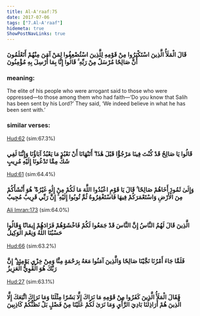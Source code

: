 ```yaml
---
title: Al-A'raaf:75
date: 2017-07-06
tags: ["7.Al-A'raaf"]
hidemeta: true 
ShowPostNavLinks: true 
---
```

### قَالَ الْمَلَأُ الَّذِينَ اسْتَكْبَرُوا مِنْ قَوْمِهِ لِلَّذِينَ اسْتُضْعِفُوا لِمَنْ آمَنَ مِنْهُمْ أَتَعْلَمُونَ أَنَّ صَالِحًا مُرْسَلٌ مِنْ رَبِّهِ ۚ قَالُوا إِنَّا بِمَا أُرْسِلَ بِهِ مُؤْمِنُونَ
### meaning: 
The elite of his people who were arrogant said to those who were oppressed—to those among them who had faith—‘Do you know that Salih has been sent by his Lord?’ They said, ‘We indeed believe in what he has been sent with.’
### similar verses: 

[Hud:62](/11/62) (sim:67.3%)

### قَالُوا يَا صَالِحُ قَدْ كُنْتَ فِينَا مَرْجُوًّا قَبْلَ هَٰذَا ۖ أَتَنْهَانَا أَنْ نَعْبُدَ مَا يَعْبُدُ آبَاؤُنَا وَإِنَّنَا لَفِي شَكٍّ مِمَّا تَدْعُونَا إِلَيْهِ مُرِيبٍ

[Hud:61](/11/61) (sim:64.4%)

### وَإِلَىٰ ثَمُودَ أَخَاهُمْ صَالِحًا ۚ قَالَ يَا قَوْمِ اعْبُدُوا اللَّهَ مَا لَكُمْ مِنْ إِلَٰهٍ غَيْرُهُ ۖ هُوَ أَنْشَأَكُمْ مِنَ الْأَرْضِ وَاسْتَعْمَرَكُمْ فِيهَا فَاسْتَغْفِرُوهُ ثُمَّ تُوبُوا إِلَيْهِ ۚ إِنَّ رَبِّي قَرِيبٌ مُجِيبٌ

[Ali Imran:173](/3/173) (sim:64.0%)

### الَّذِينَ قَالَ لَهُمُ النَّاسُ إِنَّ النَّاسَ قَدْ جَمَعُوا لَكُمْ فَاخْشَوْهُمْ فَزَادَهُمْ إِيمَانًا وَقَالُوا حَسْبُنَا اللَّهُ وَنِعْمَ الْوَكِيلُ

[Hud:66](/11/66) (sim:63.2%)

### فَلَمَّا جَاءَ أَمْرُنَا نَجَّيْنَا صَالِحًا وَالَّذِينَ آمَنُوا مَعَهُ بِرَحْمَةٍ مِنَّا وَمِنْ خِزْيِ يَوْمِئِذٍ ۗ إِنَّ رَبَّكَ هُوَ الْقَوِيُّ الْعَزِيزُ

[Hud:27](/11/27) (sim:63.1%)

### فَقَالَ الْمَلَأُ الَّذِينَ كَفَرُوا مِنْ قَوْمِهِ مَا نَرَاكَ إِلَّا بَشَرًا مِثْلَنَا وَمَا نَرَاكَ اتَّبَعَكَ إِلَّا الَّذِينَ هُمْ أَرَاذِلُنَا بَادِيَ الرَّأْيِ وَمَا نَرَىٰ لَكُمْ عَلَيْنَا مِنْ فَضْلٍ بَلْ نَظُنُّكُمْ كَاذِبِينَ
